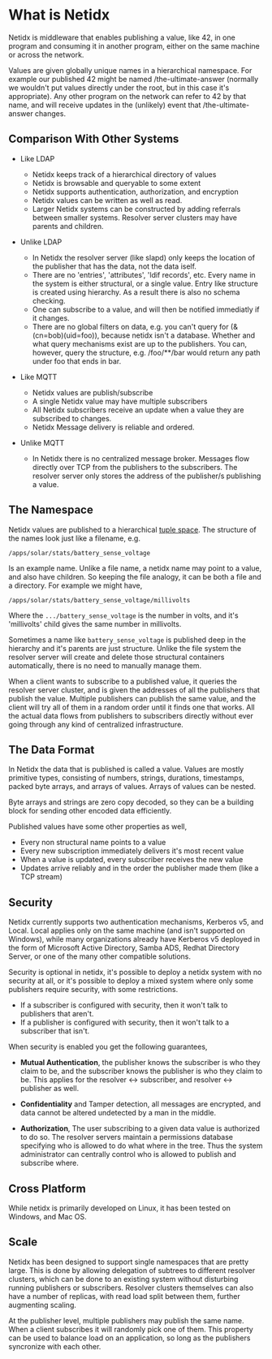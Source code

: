 # What is Netidx

Netidx is middleware that enables publishing a value, like 42, in one
program and consuming it in another program, either on the same
machine or across the network.

Values are given globally unique names in a hierarchical
namespace. For example our published 42 might be named
/the-ultimate-answer (normally we wouldn't put values directly under
the root, but in this case it's appropriate). Any other program on the
network can refer to 42 by that name, and will receive updates in the
(unlikely) event that /the-ultimate-answer changes.

## Comparison With Other Systems

- Like LDAP
  - Netidx keeps track of a hierarchical directory of values
  - Netidx is browsable and queryable to some extent
  - Netidx supports authentication, authorization, and encryption
  - Netidx values can be written as well as read.
  - Larger Netidx systems can be constructed by adding referrals
    between smaller systems. Resolver server clusters may have parents
    and children.

- Unlike LDAP
  - In Netidx the resolver server (like slapd) only keeps the location
    of the publisher that has the data, not the data iself.
  - There are no 'entries', 'attributes', 'ldif records', etc. Every
    name in the system is either structural, or a single value. Entry
    like structure is created using hierarchy. As a result there is
    also no schema checking.
  - One can subscribe to a value, and will then be notified immediatly
    if it changes.
  - There are no global filters on data, e.g. you can't query for
    (&(cn=bob)(uid=foo)), because netidx isn't a database. Whether and
    what query mechanisms exist are up to the publishers. You can,
    however, query the structure, e.g. /foo/**/bar would return any
    path under foo that ends in bar.

- Like MQTT
  - Netidx values are publish/subscribe
  - A single Netidx value may have multiple subscribers
  - All Netidx subscribers receive an update when a value they are
    subscribed to changes.
  - Netidx Message delivery is reliable and ordered.

- Unlike MQTT
  - In Netidx there is no centralized message broker. Messages flow
    directly over TCP from the publishers to the subscribers. The
    resolver server only stores the address of the publisher/s
    publishing a value.

## The Namespace

Netidx values are published to a hierarchical [tuple
space](https://en.wikipedia.org/wiki/Tuple_space). The structure of
the names look just like a filename, e.g.

    /apps/solar/stats/battery_sense_voltage

Is an example name. Unlike a file name, a netidx name may point to a
value, and also have children. So keeping the file analogy, it can be
both a file and a directory. For example we might have,

    /apps/solar/stats/battery_sense_voltage/millivolts

Where the `.../battery_sense_voltage` is the number in volts, and it's
'millivolts' child gives the same number in millivolts.

Sometimes a name like `battery_sense_voltage` is published deep in the
hierarchy and it's parents are just structure. Unlike the file system
the resolver server will create and delete those structural containers
automatically, there is no need to manually manage them.

When a client wants to subscribe to a published value, it queries the
resolver server cluster, and is given the addresses of all the
publishers that publish the value. Multiple publishers can publish the
same value, and the client will try all of them in a random order
until it finds one that works. All the actual data flows from
publishers to subscribers directly without ever going through any kind
of centralized infrastructure.

## The Data Format

In Netidx the data that is published is called a value. Values are
mostly primitive types, consisting of numbers, strings, durations,
timestamps, packed byte arrays, and arrays of values. Arrays of values
can be nested.

Byte arrays and strings are zero copy decoded, so they can be a
building block for sending other encoded data efficiently.

Published values have some other properties as well,

* Every non structural name points to a value
* Every new subscription immediately delivers it's most recent value
* When a value is updated, every subscriber receives the new value
* Updates arrive reliably and in the order the publisher made them
  (like a TCP stream)

## Security

Netidx currently supports two authentication mechanisms, Kerberos v5,
and Local. Local applies only on the same machine (and isn't supported
on Windows), while many organizations already have Kerberos v5
deployed in the form of Microsoft Active Directory, Samba ADS, Redhat
Directory Server, or one of the many other compatible solutions.

Security is optional in netidx, it's possible to deploy a netidx
system with no security at all, or it's possible to deploy a mixed
system where only some publishers require security, with some
restrictions.

* If a subscriber is configured with security, then it won't talk to
  publishers that aren't.
* If a publisher is configured with security, then it won't talk to a
  subscriber that isn't.

When security is enabled you get the following guarantees,

* **Mutual Authentication**, the publisher knows the subscriber is who
  they claim to be, and the subscriber knows the publisher is who they
  claim to be. This applies for the resolver <-> subscriber, and
  resolver <-> publisher as well.
  
* **Confidentiality** and Tamper detection, all messages are encrypted,
  and data cannot be altered undetected by a man in the middle.

* **Authorization**, The user subscribing to a given data value is
  authorized to do so. The resolver servers maintain a permissions
  database specifying who is allowed to do what where in the
  tree. Thus the system administrator can centrally control who is
  allowed to publish and subscribe where.

## Cross Platform

While netidx is primarily developed on Linux, it has been tested on
Windows, and Mac OS.

## Scale

Netidx has been designed to support single namespaces that are pretty
large. This is done by allowing delegation of subtrees to different
resolver clusters, which can be done to an existing system without
disturbing running publishers or subscribers. Resolver clusters
themselves can also have a number of replicas, with read load split
between them, further augmenting scaling.

At the publisher level, multiple publishers may publish the same
name. When a client subscribes it will randomly pick one of them. This
property can be used to balance load on an application, so long as the
publishers syncronize with each other.
